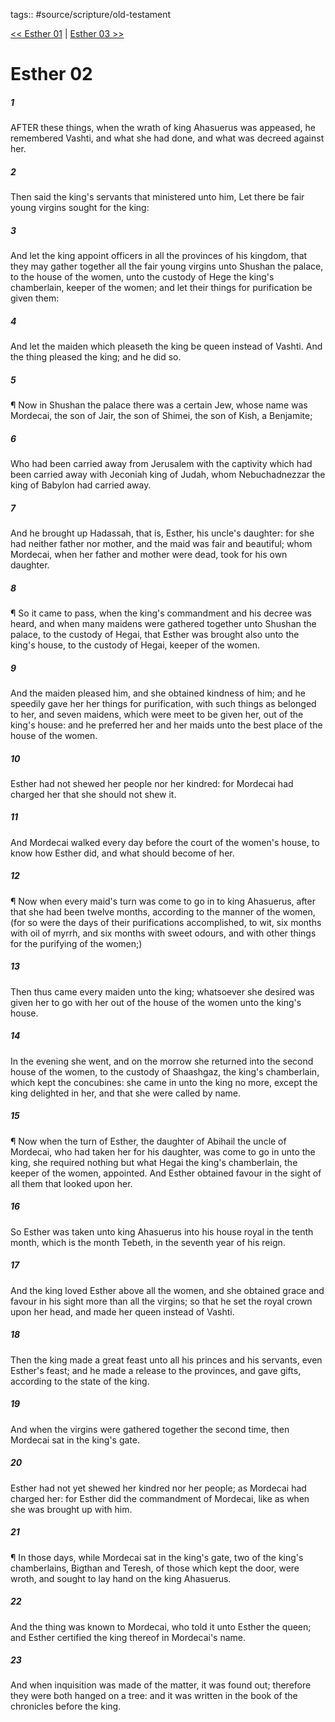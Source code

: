 tags:: #source/scripture/old-testament

[<< Esther 01](source/scripture/old-testament/17_Esther/Esther_01.md) | [Esther 03 >>](source/scripture/old-testament/17_Esther/Esther_03.md)

# Esther 02

##### 1

AFTER these things, when the wrath of king Ahasuerus was appeased, he remembered Vashti, and what she had done, and what was decreed against her.

##### 2

Then said the king's servants that ministered unto him, Let there be fair young virgins sought for the king:

##### 3

And let the king appoint officers in all the provinces of his kingdom, that they may gather together all the fair young virgins unto Shushan the palace, to the house of the women, unto the custody of Hege the king's chamberlain, keeper of the women; and let their things for purification be given them:

##### 4

And let the maiden which pleaseth the king be queen instead of Vashti. And the thing pleased the king; and he did so.

##### 5

¶ Now in Shushan the palace there was a certain Jew, whose name was Mordecai, the son of Jair, the son of Shimei, the son of Kish, a Benjamite;

##### 6

Who had been carried away from Jerusalem with the captivity which had been carried away with Jeconiah king of Judah, whom Nebuchadnezzar the king of Babylon had carried away.

##### 7

And he brought up Hadassah, that is, Esther, his uncle's daughter: for she had neither father nor mother, and the maid was fair and beautiful; whom Mordecai, when her father and mother were dead, took for his own daughter.

##### 8

¶ So it came to pass, when the king's commandment and his decree was heard, and when many maidens were gathered together unto Shushan the palace, to the custody of Hegai, that Esther was brought also unto the king's house, to the custody of Hegai, keeper of the women.

##### 9

And the maiden pleased him, and she obtained kindness of him; and he speedily gave her her things for purification, with such things as belonged to her, and seven maidens, which were meet to be given her, out of the king's house: and he preferred her and her maids unto the best place of the house of the women.

##### 10

Esther had not shewed her people nor her kindred: for Mordecai had charged her that she should not shew it.

##### 11

And Mordecai walked every day before the court of the women's house, to know how Esther did, and what should become of her.

##### 12

¶ Now when every maid's turn was come to go in to king Ahasuerus, after that she had been twelve months, according to the manner of the women, (for so were the days of their purifications accomplished, to wit, six months with oil of myrrh, and six months with sweet odours, and with other things for the purifying of the women;)

##### 13

Then thus came every maiden unto the king; whatsoever she desired was given her to go with her out of the house of the women unto the king's house.

##### 14

In the evening she went, and on the morrow she returned into the second house of the women, to the custody of Shaashgaz, the king's chamberlain, which kept the concubines: she came in unto the king no more, except the king delighted in her, and that she were called by name.

##### 15

¶ Now when the turn of Esther, the daughter of Abihail the uncle of Mordecai, who had taken her for his daughter, was come to go in unto the king, she required nothing but what Hegai the king's chamberlain, the keeper of the women, appointed. And Esther obtained favour in the sight of all them that looked upon her.

##### 16

So Esther was taken unto king Ahasuerus into his house royal in the tenth month, which is the month Tebeth, in the seventh year of his reign.

##### 17

And the king loved Esther above all the women, and she obtained grace and favour in his sight more than all the virgins; so that he set the royal crown upon her head, and made her queen instead of Vashti.

##### 18

Then the king made a great feast unto all his princes and his servants, even Esther's feast; and he made a release to the provinces, and gave gifts, according to the state of the king.

##### 19

And when the virgins were gathered together the second time, then Mordecai sat in the king's gate.

##### 20

Esther had not yet shewed her kindred nor her people; as Mordecai had charged her: for Esther did the commandment of Mordecai, like as when she was brought up with him.

##### 21

¶ In those days, while Mordecai sat in the king's gate, two of the king's chamberlains, Bigthan and Teresh, of those which kept the door, were wroth, and sought to lay hand on the king Ahasuerus.

##### 22

And the thing was known to Mordecai, who told it unto Esther the queen; and Esther certified the king thereof in Mordecai's name.

##### 23

And when inquisition was made of the matter, it was found out; therefore they were both hanged on a tree: and it was written in the book of the chronicles before the king.
